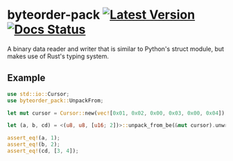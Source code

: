 # byteorder-pack [![Latest Version]][crates.io] [![Docs Status]][docs.rs]

[Latest Version]: https://img.shields.io/crates/v/byteorder-pack.svg
[crates.io]: https://crates.io/crates/byteorder-pack
[Docs Status]: https://docs.rs/byteorder-pack/badge.svg
[docs.rs]: https://docs.rs/byteorder-pack

A binary data reader and writer that is similar to Python's struct module,
but makes use of Rust's typing system.

## Example

```rust
use std::io::Cursor;
use byteorder_pack::UnpackFrom;

let mut cursor = Cursor::new(vec![0x01, 0x02, 0x00, 0x03, 0x00, 0x04]);

let (a, b, cd) = <(u8, u8, [u16; 2])>::unpack_from_be(&mut cursor).unwrap();

assert_eq!(a, 1);
assert_eq!(b, 2);
assert_eq!(cd, [3, 4]);
```